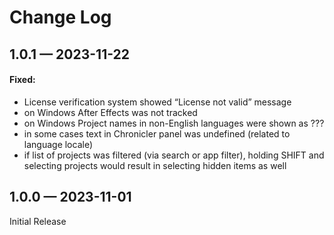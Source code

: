# Change Log

## 1.0.1 — 2023-11-22

#### Fixed:

* License verification system showed “License not valid” message
* on Windows After Effects was not tracked
* on Windows Project names in non-English languages were shown as ???
* in some cases text in Chronicler panel was undefined (related to language locale)
* if list of projects was filtered (via search or app filter), holding SHIFT and selecting projects would result in selecting hidden items as well

## 1.0.0 — 2023-11-01

Initial Release
